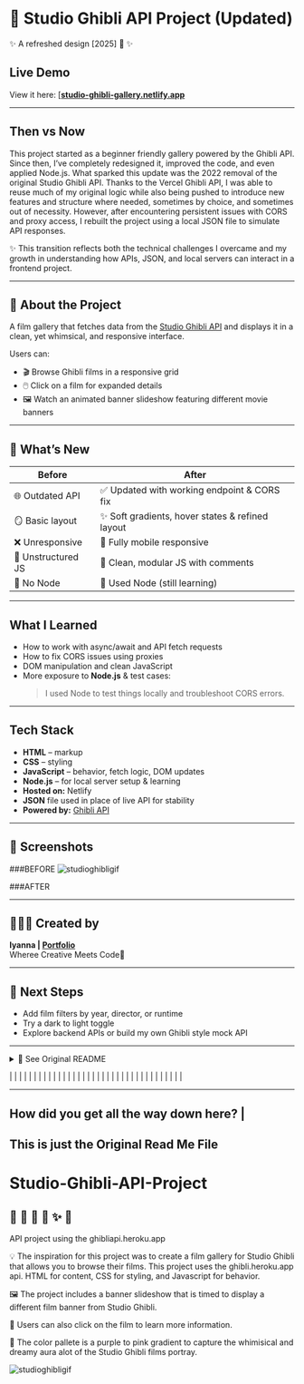 # 🌸 Studio Ghibli API Project (Updated)  
✨ A refreshed design [2025] 🧼 ✨

## Live Demo  

View it here: [[**studio-ghibli-gallery.netlify.app**]((https://studioghibliapiproject.netlify.app/#))  

---

## Then vs Now  
This project started as a beginner friendly gallery powered by the Ghibli API. Since then, I’ve completely redesigned it, improved the code, and even applied Node.js. What sparked this update was the 2022 removal of the original Studio Ghibli API. Thanks to the Vercel Ghibli API, I was able to reuse much of my original logic while also being pushed to introduce new features and structure where needed, sometimes by choice, and sometimes out of necessity. However, after encountering persistent issues with CORS and proxy access, I rebuilt the project using a local JSON file to simulate API responses. 

✨ This transition reflects both the technical challenges I overcame and my growth in understanding how APIs, JSON, and local servers can interact in a frontend project.

---

## 💫 About the Project  
A film gallery that fetches data from the [Studio Ghibli API](https://ghibliapi.vercel.app/films) and displays it in a clean, yet whimsical, and responsive interface.

Users can:
- 🎬 Browse Ghibli films in a responsive grid  
- 🖱️ Click on a film for expanded details  
- 🖼️ Watch an animated banner slideshow featuring different movie banners  

---

## 🌟 What’s New  
| Before | After |
|--------|-------|
| 🌐 Outdated API | ✅ Updated with working endpoint & CORS fix |
| 🪞 Basic layout | ✨ Soft gradients, hover states & refined layout |
| ❌ Unresponsive | 📱 Fully mobile responsive |
| 🧵 Unstructured JS | 🧼 Clean, modular JS with comments |
| 🚫 No Node | 🌱 Used Node (still learning) |

---

## What I Learned  
- How to work with async/await and API fetch requests  
- How to fix CORS issues using proxies  
- DOM manipulation and clean JavaScript  
- More exposure to **Node.js** & test cases:  
   > I used Node to test things locally and troubleshoot CORS errors.

---

## Tech Stack  
- **HTML** – markup  
- **CSS** – styling
- **JavaScript** – behavior, fetch logic, DOM updates  
- **Node.js** – for local server setup & learning  
- **Hosted on:** Netlify
- **JSON** file used in place of live API for stability  
- **Powered by:** [Ghibli API](https://ghibliapi.vercel.app/films)

---

## 📸 Screenshots  

###BEFORE
![studioghibligif](https://user-images.githubusercontent.com/87724081/202005100-d84d2bd3-a8e3-4f87-9ab7-c45eb61d4c1a.gif)

###AFTER

---

## 👩🏾‍💻 Created by  
**Iyanna | [Portfolio](https://iyannadevelops.netlify.app/)**  
Wheree Creative Meets Code🌸

---

## 🌱 Next Steps    
- Add film filters by year, director, or runtime  
- Try a dark to light toggle  
- Explore backend APIs or build my own Ghibli style mock API

---

<details>
<summary>📜 See Original README</summary>

### Studio-Ghibli-API-Project  
💜 🌸 💫 🌟 ✨ 💜  
API project using the ghibliapi.heroku.app

💡 The inspiration for this project was to create a film gallery for Studio Ghibli that allows you to browse their films. This project uses the ghibli.heroku.app api. HTML for content, CSS for styling, and Javascript for behavior.

🖼️ The project includes a banner slideshow that is timed to display a different film banner from Studio Ghibli.

📌 Users can also click on the film to learn more information.

🎨 The color palette is a purple to pink gradient to capture the whimsical and dreamy aura a lot of the Studio Ghibli films portray.

</details>

|
|
|
|
|
|
|
|
|
|
|
|
|
|
|
|
|
|
|
|
|
|
|
|
|
|
|
|
|
|
|
|
|
|
|
|
__________________________________________
## How did you get all the way down here? |
## This is just the Original Read Me File 
# Studio-Ghibli-API-Project
## :purple_heart: :cherry_blossom: :dizzy: :star2: :sparkles: :purple_heart:

API project using the ghibliapi.heroku.app

:bulb: The inspiration for this project was to create a film gallery for Studio Ghibli that allows you to browse their films. This project uses the ghibli.heroku.app api. HTML for content, CSS for styling, and Javascript for behavior. 

:framed_picture: The project includes a banner slideshow that is timed to display a different film banner from Studio Ghibli. 

:pushpin: Users can also click on the film to learn more information. 

:art: The color pallete is a purple to pink gradient to capture the whimisical and dreamy aura alot of the Studio Ghibli films portray. 

![studioghibligif](https://user-images.githubusercontent.com/87724081/202005100-d84d2bd3-a8e3-4f87-9ab7-c45eb61d4c1a.gif)

